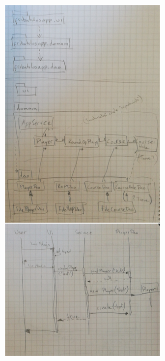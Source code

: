 <img src="https://github.com/Kahvipuu/ot-harjoitustyo/blob/master/Dokumentointi/kaavio.PNG">

<img src="https://github.com/Kahvipuu/ot-harjoitustyo/blob/master/Dokumentointi/sekvenssikaavio.PNG">

